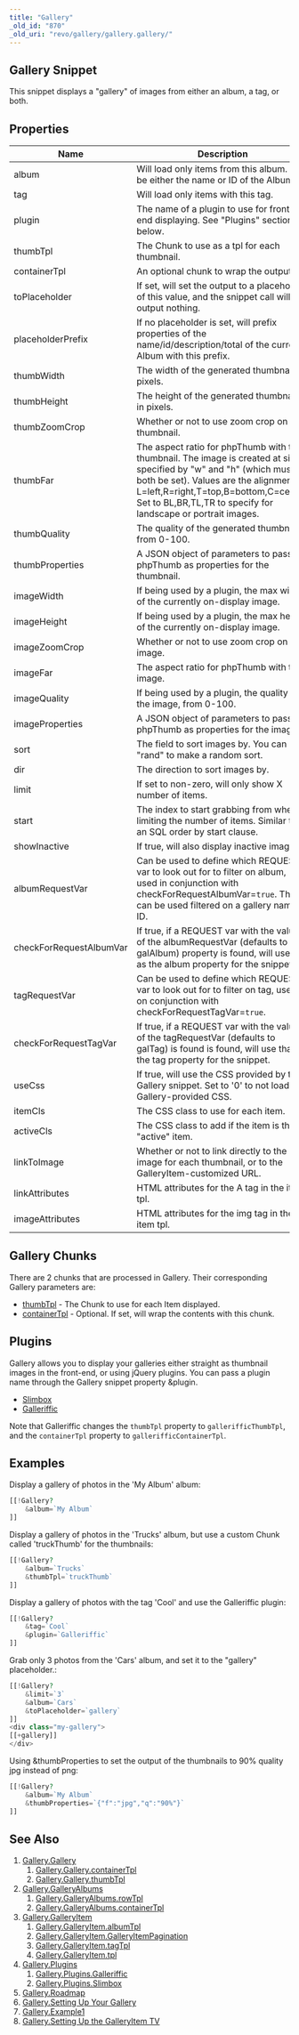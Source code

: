 ```yaml
---
title: "Gallery"
_old_id: "870"
_old_uri: "revo/gallery/gallery.gallery/"
---
```


## Gallery Snippet

This snippet displays a "gallery" of images from either an album, a tag, or both.

## Properties

| Name                    | Description                                                                                                                                                                                                                                                         | Default Value   |
| ----------------------- | ------------------------------------------------------------------------------------------------------------------------------------------------------------------------------------------------------------------------------------------------------------------- | --------------- |
| album                   | Will load only items from this album. Can be either the name or ID of the Album.                                                                                                                                                                                    |                 |
| tag                     | Will load only items with this tag.                                                                                                                                                                                                                                 |                 |
| plugin                  | The name of a plugin to use for front-end displaying. See "Plugins" section below.                                                                                                                                                                                  |                 |
| thumbTpl                | The Chunk to use as a tpl for each thumbnail.                                                                                                                                                                                                                       | galItemThumb    |
| containerTpl            | An optional chunk to wrap the output in.                                                                                                                                                                                                                            |                 |
| toPlaceholder           | If set, will set the output to a placeholder of this value, and the snippet call will output nothing.                                                                                                                                                               |                 |
| placeholderPrefix       | If no placeholder is set, will prefix properties of the name/id/description/total of the current Album with this prefix.                                                                                                                                            | gallery.        |
| thumbWidth              | The width of the generated thumbnail, in pixels.                                                                                                                                                                                                                    | 100             |
| thumbHeight             | The height of the generated thumbnail, in pixels.                                                                                                                                                                                                                   | 100             |
| thumbZoomCrop           | Whether or not to use zoom crop on the thumbnail.                                                                                                                                                                                                                   | 1               |
| thumbFar                | The aspect ratio for phpThumb with the thumbnail. The image is created at size specified by "w" and "h" (which must both be set). Values are the alignment: L=left,R=right,T=top,B=bottom,C=center. Set to BL,BR,TL,TR to specify for landscape or portrait images. | C               |
| thumbQuality            | The quality of the generated thumbnail, from 0-100.                                                                                                                                                                                                                 | 90              |
| thumbProperties         | A JSON object of parameters to pass to phpThumb as properties for the thumbnail.                                                                                                                                                                                    |                 |
| imageWidth              | If being used by a plugin, the max width of the currently on-display image.                                                                                                                                                                                         | 500             |
| imageHeight             | If being used by a plugin, the max height of the currently on-display image.                                                                                                                                                                                        | 500             |
| imageZoomCrop           | Whether or not to use zoom crop on the image.                                                                                                                                                                                                                       |                 |
| imageFar                | The aspect ratio for phpThumb with the image.                                                                                                                                                                                                                       |                 |
| imageQuality            | If being used by a plugin, the quality of the image, from 0-100.                                                                                                                                                                                                    | 90              |
| imageProperties         | A JSON object of parameters to pass to phpThumb as properties for the image.                                                                                                                                                                                        |                 |
| sort                    | The field to sort images by. You can use "rand" to make a random sort.                                                                                                                                                                                              | rank            |
| dir                     | The direction to sort images by.                                                                                                                                                                                                                                    | ASC             |
| limit                   | If set to non-zero, will only show X number of items.                                                                                                                                                                                                               | 0               |
| start                   | The index to start grabbing from when limiting the number of items. Similar to an SQL order by start clause.                                                                                                                                                        | 0               |
| showInactive            | If true, will also display inactive images.                                                                                                                                                                                                                         | false           |
| albumRequestVar         | Can be used to define which REQUEST var to look out for to filter on album, used in conjunction with checkForRequestAlbumVar=`true`. This can be used filtered on a gallery name or ID.                                                                             | galAlbum        |
| checkForRequestAlbumVar | If true, if a REQUEST var with the value of the albumRequestVar (defaults to galAlbum) property is found, will use that as the album property for the snippet.                                                                                                      | false           |
| tagRequestVar           | Can be used to define which REQUEST var to look out for to filter on tag, used on conjunction with checkForRequestTagVar=`true`.                                                                                                                                    | galTag          |
| checkForRequestTagVar   | If true, if a REQUEST var with the value of the tagRequestVar (defaults to galTag) is found is found, will use that as the tag property for the snippet.                                                                                                            | false           |
| useCss                  | If true, will use the CSS provided by the Gallery snippet. Set to '0' to not load any Gallery-provided CSS.                                                                                                                                                         | 1 (true)        |
| itemCls                 | The CSS class to use for each item.                                                                                                                                                                                                                                 | gal-item        |
| activeCls               | The CSS class to add if the item is the "active" item.                                                                                                                                                                                                              | gal-item-active |
| linkToImage             | Whether or not to link directly to the image for each thumbnail, or to the GalleryItem-customized URL.                                                                                                                                                              | 0               |
| linkAttributes          | HTML attributes for the A tag in the item tpl.                                                                                                                                                                                                                      |                 |
| imageAttributes         | HTML attributes for the img tag in the item tpl.                                                                                                                                                                                                                    |                 |

## Gallery Chunks

There are 2 chunks that are processed in Gallery. Their corresponding Gallery parameters are:

- [thumbTpl](extras/gallery/gallery/thumbtpl "Gallery.Gallery.thumbTpl") - The Chunk to use for each Item displayed.
- [containerTpl](extras/gallery/gallery/containertpl "Gallery.Gallery.containerTpl") - Optional. If set, will wrap the contents with this chunk.

## Plugins

Gallery allows you to display your galleries either straight as thumbnail images in the front-end, or using jQuery plugins. You can pass a plugin name through the Gallery snippet property &plugin.

- [Slimbox](extras/gallery/gallery.plugins/slimbox "Gallery.Plugins.Slimbox")
- [Galleriffic](extras/gallery/gallery.plugins/galleriffic "Gallery.Plugins.Galleriffic")

Note that Galleriffic changes the `thumbTpl` property to `gallerifficThumbTpl`, and the `containerTpl` property to `gallerifficContainerTpl`.

## Examples

Display a gallery of photos in the 'My Album' album:

``` php
[[!Gallery?
    &album=`My Album`
]]
```

Display a gallery of photos in the 'Trucks' album, but use a custom Chunk called 'truckThumb' for the thumbnails:

``` php
[[!Gallery?
    &album=`Trucks`
    &thumbTpl=`truckThumb`
]]
```

Display a gallery of photos with the tag 'Cool' and use the Galleriffic plugin:

``` php
[[!Gallery?
    &tag=`Cool`
    &plugin=`Galleriffic`
]]
```

Grab only 3 photos from the 'Cars' album, and set it to the "gallery" placeholder.:

``` php
[[!Gallery?
    &limit=`3`
    &album=`Cars`
    &toPlaceholder=`gallery`
]]
<div class="my-gallery">
[[+gallery]]
</div>
```

Using &thumbProperties to set the output of the thumbnails to 90% quality jpg instead of png:

``` php
[[!Gallery?
    &album=`My Album`
    &thumbProperties=`{"f":"jpg","q":"90%"}`
]]
```

## See Also

1. [Gallery.Gallery](extras/gallery/gallery/index)
    1. [Gallery.Gallery.containerTpl](extras/gallery/gallery/containertpl)
    2. [Gallery.Gallery.thumbTpl](extras/gallery/gallery/thumbtpl)
2. [Gallery.GalleryAlbums](extras/gallery/gallery.galleryalbums)
    1. [Gallery.GalleryAlbums.rowTpl](extras/gallery/gallery.galleryalbums/rowtpl)
    2. [Gallery.GalleryAlbums.containerTpl](extras/gallery/gallery.galleryalbums/containertpl)
3. [Gallery.GalleryItem](extras/gallery/gallery.galleryitem)
    1. [Gallery.GalleryItem.albumTpl](extras/gallery/gallery.galleryitem/albumtpl)
    2. [Gallery.GalleryItem.GalleryItemPagination](extras/gallery/gallery.galleryitem/galleryitempagination)
    3. [Gallery.GalleryItem.tagTpl](extras/gallery/gallery.galleryitem/tagtpl)
    4. [Gallery.GalleryItem.tpl](extras/gallery/gallery.galleryitem/tpl)
4. [Gallery.Plugins](extras/gallery/gallery.plugins)
    1. [Gallery.Plugins.Galleriffic](extras/gallery/gallery.plugins/galleriffic)
    2. [Gallery.Plugins.Slimbox](extras/gallery/gallery.plugins/slimbox)
5. [Gallery.Roadmap](extras/gallery/gallery.roadmap)
6. [Gallery.Setting Up Your Gallery](extras/gallery/gallery.setting-up-your-gallery)
7. [Gallery.Example1](extras/gallery/gallery.example1)
8. [Gallery.Setting Up the GalleryItem TV](extras/gallery/gallery.setting-up-the-galleryitem-tv)
